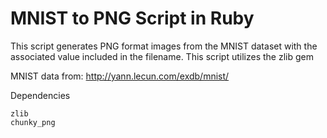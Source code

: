 MNIST to PNG Script in Ruby
===

This script generates PNG format images from the MNIST dataset with the associated value included in the filename. This script utilizes the zlib gem 

MNIST data from: <http://yann.lecun.com/exdb/mnist/>

Dependencies
```
zlib
chunky_png
```